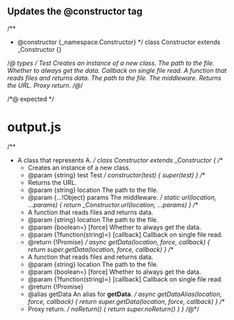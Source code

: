 ## Updates the @constructor tag
/**
 * @constructor {_namespace.Constructor}
 */
class Constructor extends _Constructor {}

/*@ types */
<types namespace="_namespace">
  <constructor name="Constructor" desc="A class that represents A.">
    <fn name="constructor">
      <arg string name="test">Test</arg>
      Creates an instance of a new class.
    </fn>
    <fn async return="boolean" name="getData" alias="getDataAlias">
      <arg string name="location">The path to the file.</arg>
      <arg opt boolean name="force">Whether to always get the data.</arg>
      <arg type="?function(string)=" name="callback">Callback on single file read.</arg>
      A function that reads files and returns data.
    </fn>
    <fn static return="!_namespace.Constructor" name="url">
      <arg string name="location">The path to the file.</arg>
      <arg type="!Object" name="...params">The middleware.</arg>
      Returns the URL.
    </fn>
    <fn return="string" name="noReturn" template-no-return>
      Proxy return.
    </fn>
  </constructor>
</types>
/*@*/

/*@ expected */
# output.js

/**
 * A class that represents A.
 */
class Constructor extends _Constructor {
  /**
   * Creates an instance of a new class.
   * @param {string} test Test
   */
  constructor(test) {
    super(test)
  }
  /**
   * Returns the URL.
   * @param {string} location The path to the file.
   * @param {...!Object} params The middleware.
   */
  static url(location, ...params) {
    return _Constructor.url(location, ...params)
  }
  /**
   * A function that reads files and returns data.
   * @param {string} location The path to the file.
   * @param {boolean=} [force] Whether to always get the data.
   * @param {?function(string)=} [callback] Callback on single file read.
   * @return {!Promise<boolean>}
   */
  async getData(location, force, callback) {
    return super.getData(location, force, callback)
  }
  /**
   * A function that reads files and returns data.
   * @param {string} location The path to the file.
   * @param {boolean=} [force] Whether to always get the data.
   * @param {?function(string)=} [callback] Callback on single file read.
   * @return {!Promise<boolean>}
   * @alias getData An alias for **getData**.
   */
  async getDataAlias(location, force, callback) {
    return super.getData(location, force, callback)
  }
  /**
   * Proxy return.
   */
  noReturn() {
    return super.noReturn()
  }
}
/*@*/